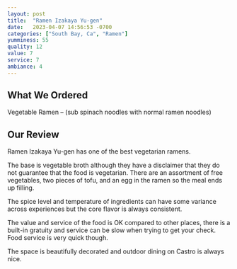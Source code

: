 ```yaml
---
layout: post
title:  "Ramen Izakaya Yu-gen"
date:   2023-04-07 14:56:53 -0700
categories: ["South Bay, Ca", "Ramen"]
yumminess: 55
quality: 12
value: 7
service: 7
ambiance: 4
---
```


## What We Ordered
Vegetable Ramen – (sub spinach noodles with normal ramen noodles)

## Our Review
Ramen Izakaya Yu-gen has one of the best vegetarian ramens.

The base is vegetable broth although they have a disclaimer that they do not guarantee that the food is vegetarian. There are an assortment of free vegetables, two pieces of tofu, and an egg in the ramen so the meal ends up filling.

The spice level and temperature of ingredients can have some variance across experiences but the core flavor is always consistent.

The value and service of the food is OK compared to other places, there is a built-in gratuity and service can be slow when trying to get your check. Food service is very quick though.

The space is beautifully decorated and outdoor dining on Castro is always nice.
